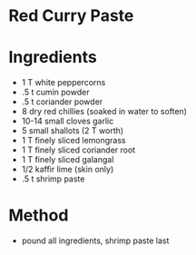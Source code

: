 # Red Curry Paste

# Ingredients
- 1 T white peppercorns
- .5 t cumin powder
- .5 t coriander powder
- 8 dry red chillies (soaked in water to soften)
- 10-14 small cloves garlic
- 5 small shallots (2 T worth)
- 1 T finely sliced lemongrass
- 1 T finely sliced coriander root
- 1 T finely sliced galangal
- 1/2 kaffir lime (skin only)
- .5 t shrimp paste

# Method
- pound all ingredients, shrimp paste last
